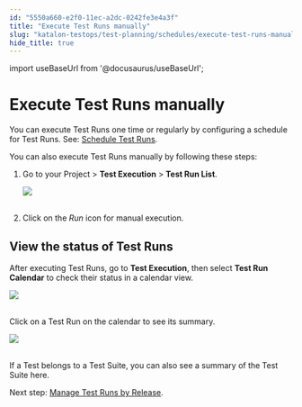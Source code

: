 ```yaml
---
id: "5550a660-e2f0-11ec-a2dc-0242fe3e4a3f"
title: "Execute Test Runs manually"
slug: "katalon-testops/test-planning/schedules/execute-test-runs-manually"
hide_title: true
---
```

import useBaseUrl from '@docusaurus/useBaseUrl';


# <a id="id" class="anchor_top_offset"/><a id="ariaid-title1" class="anchor_top_offset"/>Execute Test Runs manually

<p xmlns="http://www.w3.org/1999/xhtml" className="p">You can execute Test Runs one time or regularly by configuring a   schedule for Test Runs. See: <a className="xref" href="/docs/katalon-testops/test-planning/schedules/schedule-test-runs">Schedule     Test Runs</a>.</p> 
<p xmlns="http://www.w3.org/1999/xhtml" className="p">You can also execute Test Runs manually by following these   steps:</p> 
<ol xmlns="http://www.w3.org/1999/xhtml" className="ol"><li className="li">     <p className="p">Go to your Project &gt; <strong className="ph b">Test Execution</strong> &gt;       <strong className="ph b">Test Run List</strong>.</p>     <p className="p">       <img className="image" src={useBaseUrl("https://github.com/katalon-studio/docs-images/raw/master/katalon-analytics/docs/testops-revamp-june-execute-test-runs-by-trigger/test-run-manual-mode-button.png")} /><br /><br />     </p>   </li><li className="li">     <p className="p">Click on the <em className="ph i">Run</em> icon for manual execution.</p>   </li></ol> 
    

## <a id="id_1" class="anchor_top_offset"/>View the status of Test Runs

    
      
<p xmlns="http://www.w3.org/1999/xhtml" className="p">After executing Test Runs, go to <strong className="ph b">Test     Execution</strong>, then select <strong className="ph b">Test Run Calendar</strong>   to check their status in a calendar view.</p> 
      
<p xmlns="http://www.w3.org/1999/xhtml" className="p">   <img className="image" src={useBaseUrl("https://github.com/katalon-studio/docs-images/raw/master/katalon-analytics/docs/testops-revamp-june-schedule-test-runs/test-runs-page-after-scheduling-test-run.png")} /><br /><br /> </p> 
      
<p xmlns="http://www.w3.org/1999/xhtml" className="p">Click on a Test Run on the calendar to see its summary.</p> 
      
<p xmlns="http://www.w3.org/1999/xhtml" className="p">   <img className="image" src={useBaseUrl("https://github.com/katalon-studio/docs-images/raw/master/katalon-analytics/docs/testops-revamp-june-schedule-test-runs/detail-of-test-run-after-clicking-it-on-calendar.png")} /><br /><br /> </p> 
      
<p xmlns="http://www.w3.org/1999/xhtml" className="p">If a Test belongs to a Test Suite, you can also see a summary of   the Test Suite here.</p> 
      
<p xmlns="http://www.w3.org/1999/xhtml" className="p">Next step: <a className="xref" href="/docs/katalon-testops/test-planning/create-and-edit-releases-in-testops">Manage     Test Runs by Release</a>.</p> 
    
  
